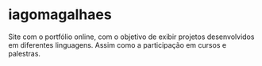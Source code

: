 # iagomagalhaes
Site com o portfólio online, com o objetivo de exibir projetos desenvolvidos em diferentes linguagens. Assim como a participação em cursos e palestras.
